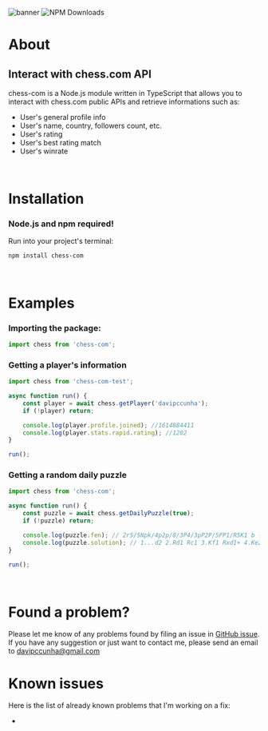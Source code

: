 <p align=”center”>
    <img src="https://i.ibb.co/T1PRHMw/chess-com-1.png" alt="banner">
    <img src="https://img.shields.io/npm/dt/chess-com?logo=npm" alt="NPM Downloads">
</p>

# About
## Interact with chess.com API
chess-com is a Node.js module written in TypeScript that allows you to interact with chess.com public APIs and retrieve informations such as:

- User's general profile info
- User's name, country, followers count, etc.
- User's rating
- User's best rating match
- User's winrate

</br>

# Installation
### Node.js and npm required!
Run into your project's terminal:
```
npm install chess-com
```

</br>

# Examples

### Importing the package:
```typescript
import chess from 'chess-com';
```

### Getting a player's information
```typescript
import chess from 'chess-com-test';

async function run() {
    const player = await chess.getPlayer('davipccunha');
    if (!player) return;

    console.log(player.profile.joined); //1614884411
    console.log(player.stats.rapid.rating); //1202
}

run();
```

### Getting a random daily puzzle
```typescript
import chess from 'chess-com';

async function run() {
    const puzzle = await chess.getDailyPuzzle(true);
    if (!puzzle) return;

    console.log(puzzle.fen); // 2r5/5Npk/4p2p/8/3P4/3pP2P/5PP1/R5K1 b - - 0 1
    console.log(puzzle.solution); // 1...d2 2.Rd1 Rc1 3.Kf1 Rxd1+ 4.Ke2 Rf1 5.Kxd2 Rxf2+
}

run();
```

<br>

# Found a problem?
Please let me know of any problems found by filing an issue in [GitHub issue](https://github.com/davipccunha/chess-com/issues). If you have any suggestion or just want to contact me, please send an email to davipccunha@gmail.com

# Known issues
Here is the list of already known problems that I'm working on a fix:

-
